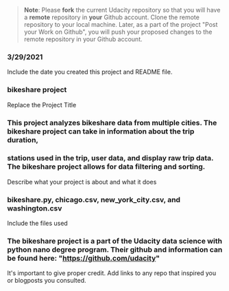 >**Note**: Please **fork** the current Udacity repository so that you will have a **remote** repository in **your** Github account. Clone the remote repository to your local machine. Later, as a part of the project "Post your Work on Github", you will push your proposed changes to the remote repository in your Github account.

### 3/29/2021
Include the date you created this project and README file.

### bikeshare project
Replace the Project Title

### This project analyzes bikeshare data from multiple cities. The bikeshare project can take in information about the trip duration,
### stations used in the trip, user data, and display raw trip data. The bikeshare project allows for data filtering and sorting.
Describe what your project is about and what it does

### bikeshare.py, chicago.csv, new_york_city.csv, and washington.csv
Include the files used

### The bikeshare project is a part of the Udacity data science with python nano degree program. Their github and information can be found here: "https://github.com/udacity"
It's important to give proper credit. Add links to any repo that inspired you or blogposts you consulted.
